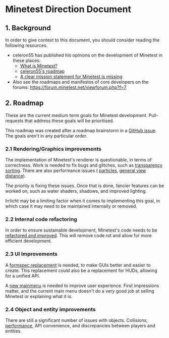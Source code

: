 # Minetest Direction Document

## 1. Background

In order to give context to this document, you should consider reading the
following resources.

* celeron55 has published his opinions on the development of Minetest in these places:
  * [What is Minetest?](http://c55.me/blog/?p=1491)
  * [celeron55's roadmap](https://forum.minetest.net/viewtopic.php?t=9177)
  * [A clear mission statement for Minetest is missing](https://github.com/minetest/minetest/issues/3476#issuecomment-167399287)
* Also see the roadmaps and manifestos of core developers on the forums:
  https://forum.minetest.net/viewforum.php?f=7


## 2. Roadmap

These are the current medium term goals for Minetest development.
Pull-requests that address these goals will be prioritised.

This roadmap was created after a roadmap brainstorm in a
[GitHub issue](https://github.com/minetest/minetest/issues/10461).
The goals aren't in any particular order.

### 2.1 Rendering/Graphics improvements

The implementation of Minetest's renderer is questionable, in terms of
correctness.
Work is needed to fix bugs and glitches, such as
[transparency sorting](https://github.com/minetest/minetest/issues/95).
There are also performance issues (
[particles](https://github.com/minetest/minetest/issues/1414#issuecomment-701213269),
[general view distance](https://github.com/minetest/minetest/issues/7222)).

The priority is fixing these issues. Once that is done, fancier features
can be worked on, such as water shaders, shadows, and improved lighting.

Irrlicht may be a limiting factor when it comes to implementing this goal, in
which case it may need to be maintained internally or removed.

### 2.2 Internal code refactoring

In order to ensure sustainable development, Minetest's code needs to be
[refactored and improved](https://github.com/minetest/minetest/pulls?q=is%3Aopen+sort%3Aupdated-desc+label%3A%22Code+quality%22+).
This will remove code rot and allow for more efficient development.

### 2.3 UI Improvements

A [formspec replacement](https://github.com/minetest/minetest/issues/6527) is
needed, to make GUIs better and easier to create. This replacement could also
be a replacement for HUDs, allowing for a unified API.

A [new mainmenu](https://github.com/minetest/minetest/issues/6733) is needed to
improve user experience. First impressions matter, and the current main menu
doesn't do a very good job at selling Minetest or explaining what it is.

### 2.4 Object and entity improvements

There are still a significant number of issues with objects.
Collisions,
[performance](https://github.com/minetest/minetest/issues/6453),
API convenience, and discrepancies between players and entities.
